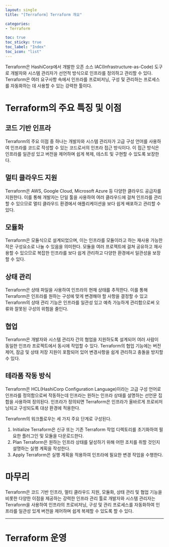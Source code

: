 ```yaml
---
layout: single
title: "[Terraform] Terraform 개요"

categories:
- Terraform

toc: true
toc_sticky: true
toc_label: "Index"
toc_icon: "list"
---
```


Terraform은 HashiCorp에서 개발한 오픈 소스 IAC(Infrastructure-as-Code) 도구로 개발자와 시스템 관리자가 선언적 방식으로 인프라를 정의하고 관리할 수 있다. Terraform은 여러 요구사항 속에서 인프라를 프로비저닝, 구성 및 관리하는 프로세스를 자동화하는 데 사용할 수 있는 강력한 툴이다.

# Terraform의 주요 특징 및 이점

## 코드 기반 인프라

Terraform의 주요 이점 중 하나는 개발자와 시스템 관리자가 고급 구성 언어를 사용하여 인프라를 코드로 작성할 수 있는 코드로서의 인프라 접근 방식이다. 이 접근 방식은 인프라를 일관성 있고 버전을 제어하며 쉽게 복제, 테스트 및 구현할 수 있도록 보장한다.

## 멀티 클라우드 지원

Terraform은 AWS, Google Cloud, Microsoft Azure 등 다양한 클라우드 공급자를 지원한다. 이를 통해 개발자는 단일 툴을 사용하여 여러 클라우드에 걸쳐 인프라를 관리할 수 있으므로 멀티 클라우드 환경에서 애플리케이션을 보다 쉽게 배포하고 관리할 수 있다.

## 모듈화

Terraform은 모듈식으로 설계되었으며, 이는 인프라를 모듈이라고 하는 재사용 가능한 작은 구성요소로 나눌 수 있음을 의미한다. 모듈을 여러 프로젝트에 걸쳐 공유하고 재사용할 수 있으므로 복잡한 인프라를 보다 쉽게 관리하고 다양한 환경에서 일관성을 보장할 수 있다.

## 상태 관리

Terraform은 상태 파일을 사용하여 인프라의 현재 상태를 추적한다. 이를 통해 Terraform은 인프라를 원하는 구성에 맞게 변경해야 할 사항을 결정할 수 있고 Terraform의 상태 관리 기능은 인프라를 일관성 있고 예측 가능하게 관리함으로써 오류와 잘못된 구성의 위험을 줄인다.

## 협업

Terraform은 개발자와 시스템 관리자 간의 협업을 지원하도록 설계되어 여러 사람이 동일한 인프라 프로젝트에서 동시에 작업할 수 있다. Terraform의 협업 기능에는 버전 제어, 잠금 및 상태 저장 지원이 포함되어 있어 변경사항을 쉽게 관리하고 충돌을 방지할 수 있다.

## 테라폼 작동 방식

Terraform은 HCL(HashiCorp Configuration Language)이라는 고급 구성 언어로 인프라를 정의함으로써 작동하는데 인프라는 원하는 인프라 상태를 설명하는 선언문 집합을 사용하여 정의된다. 인프라가 정의되면 Terraform은 인프라가 올바르게 프로비저닝되고 구성되도록 대상 환경에 적용한다.

Terraform의 워크플로우는 세 가지 주요 단계로 구성된다.

1. Initialize
   Terraform은 신규 또는 기존 Terraform 작업 디렉토리를 초기화하여 필요한 플러그인 및 모듈을 다운로드한다.
2. Plan
   Terraform은 원하는 인프라 상태를 달성하기 위해 어떤 조치를 취할 것인지 설명하는 실행 계획을 작성한다.
3. Apply
   Terraform은 실행 계획을 적용하여 인프라에 필요한 변경 작업을 수행한다.

# 마무리

Terraform은 코드 기반 인프라, 멀티 클라우드 지원, 모듈화, 상태 관리 및 협업 기능을 비롯한 다양한 이점을 제공하는 강력한 인프라 관리 툴로 개발자와 시스템 관리자는 Terraform을 사용하여 인프라의 프로비저닝, 구성 및 관리 프로세스를 자동화하여 인프라를 일관성 있게 버전을 제어하며 쉽게 복제할 수 있도록 할 수 있다.

---

# Terraform 운영